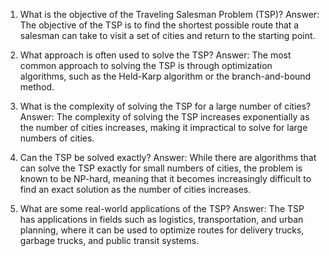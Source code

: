 

1. What is the objective of the Traveling Salesman Problem (TSP)? 
Answer: The objective of the TSP is to find the shortest possible route that a salesman can take to visit a set of cities and return to the starting point.

2. What approach is often used to solve the TSP? 
Answer: The most common approach to solving the TSP is through optimization algorithms, such as the Held-Karp algorithm or the branch-and-bound method.

3. What is the complexity of solving the TSP for a large number of cities? 
Answer: The complexity of solving the TSP increases exponentially as the number of cities increases, making it impractical to solve for large numbers of cities.

4. Can the TSP be solved exactly? 
Answer: While there are algorithms that can solve the TSP exactly for small numbers of cities, the problem is known to be NP-hard, meaning that it becomes increasingly difficult to find an exact solution as the number of cities increases.

5. What are some real-world applications of the TSP? 
Answer: The TSP has applications in fields such as logistics, transportation, and urban planning, where it can be used to optimize routes for delivery trucks, garbage trucks, and public transit systems.